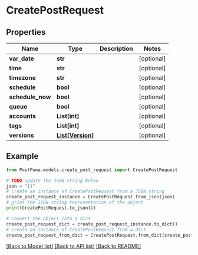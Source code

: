 # CreatePostRequest


## Properties

Name | Type | Description | Notes
------------ | ------------- | ------------- | -------------
**var_date** | **str** |  | [optional] 
**time** | **str** |  | [optional] 
**timezone** | **str** |  | [optional] 
**schedule** | **bool** |  | [optional] 
**schedule_now** | **bool** |  | [optional] 
**queue** | **bool** |  | [optional] 
**accounts** | **List[int]** |  | [optional] 
**tags** | **List[int]** |  | [optional] 
**versions** | [**List[Version]**](Version.md) |  | [optional] 

## Example

```python
from PostPuma.models.create_post_request import CreatePostRequest

# TODO update the JSON string below
json = "{}"
# create an instance of CreatePostRequest from a JSON string
create_post_request_instance = CreatePostRequest.from_json(json)
# print the JSON string representation of the object
print(CreatePostRequest.to_json())

# convert the object into a dict
create_post_request_dict = create_post_request_instance.to_dict()
# create an instance of CreatePostRequest from a dict
create_post_request_from_dict = CreatePostRequest.from_dict(create_post_request_dict)
```
[[Back to Model list]](../README.md#documentation-for-models) [[Back to API list]](../README.md#documentation-for-api-endpoints) [[Back to README]](../README.md)



